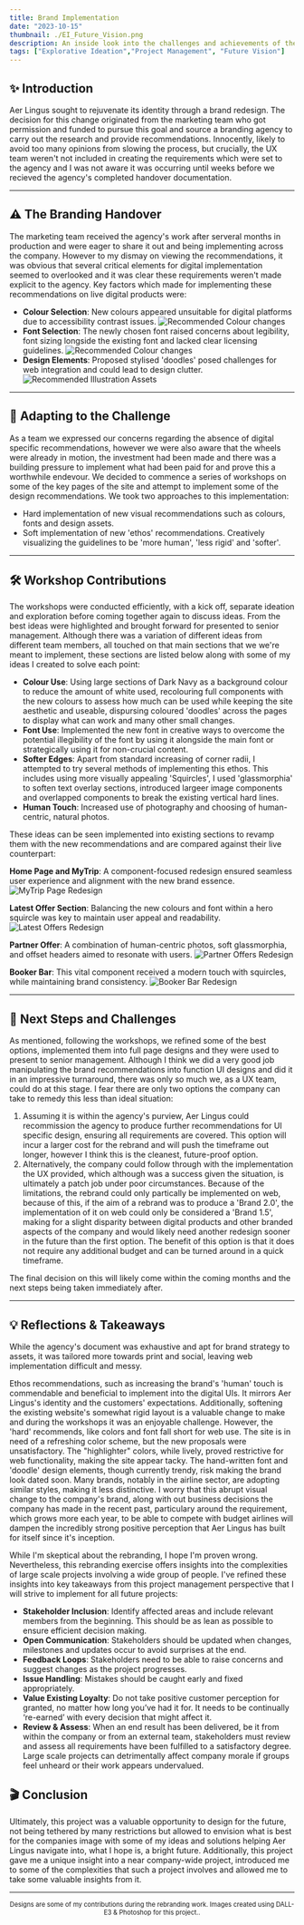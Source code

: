 ```yaml
---
title: Brand Implementation
date: "2023-10-15"
thumbnail: ./EI_Future_Vision.png
description: An inside look into the challenges and achievements of the UX team during the Aer Lingus brand redesign.
tags: ["Explorative Ideation","Project Management", "Future Vision"]
---
```


## ✨ **Introduction**

Aer Lingus sought to rejuvenate its identity through a brand redesign. The decision for this change originated from the marketing team who got permission and funded to pursue this goal and source a branding agency to carry out the research and provide recommendations. Innocently, likely to avoid too many opinions from slowing the process, but crucially, the UX team weren't not included in creating the requirements which were set to the agency and I was not aware it was occurring until weeks before we recieved the agency's completed handover documentation.

<hr />

## ⚠️ **The Branding Handover**

The marketing team received the agency's work after serveral months in production and were eager to share it out and being implementing across the company. However to my dismay on viewing the recommendations, it was obvious that several critical elements for digital implementation seemed to overlooked and it was clear these requirements weren't made explicit to the agency. Key factors which made for implementing these recommendations on live digital products were: 
- **Colour Selection**: New colours appeared unsuitable for digital platforms due to accessibility contrast issues.
![Recommended Colour changes](./brand_colours.png "")
- **Font Selection**: The newly chosen font raised concerns about legibility, font sizing longside the existing font and lacked clear licensing guidelines.
![Recommended Colour changes](./brand_font.png "")
- **Design Elements**: Proposed stylised 'doodles' posed challenges for web integration and could lead to design clutter.
![Recommended Illustration Assets](./brand_lines.png "")

<hr />

## 🚀 **Adapting to the Challenge**

As a team we expressed our concerns regarding the absence of digital specific recommendations, however we were also aware that the wheels were already in motion, the investment had been made and there was a building pressure to implement what had been paid for and prove this a worthwhile endevour. We decided to commence a series of workshops on some of the key pages of the site and attempt to implement some of the design recommendations. We took two approaches to this implementation:
- Hard implementation of new visual recommendations such as colours, fonts and design assets.
- Soft implementation of new 'ethos' recommendations. Creatively visualizing the guidelines to be 'more human', 'less rigid' and 'softer'.

<hr />

## 🛠️ **Workshop Contributions**

The workshops were conducted efficiently, with a kick off, separate ideation and exploration before coming together again to discuss ideas. From the best ideas were highlighted and brought forward for presented to senior management. Although there was a variation of different ideas from different team members, all touched on that main sections that we we're meant to implement, these sections are listed below along with some of my ideas I created to solve each point:

- **Colour Use**: Using large sections of Dark Navy as a background colour to reduce the amount of white used, recolouring full components with the new colours to assess how much can be used while keeping the site aesthetic and useable, dispursing coloured 'doodles' across the pages to display what can work and many other small changes. 
- **Font Use**: Implemented the new font in creative ways to overcome the potential illegibility of the font by using it alongside the main font or strategically using it for non-crucial content.
- **Softer Edges**: Apart from standard increasing of corner radii, I attempted to try several methods of implementing this ethos. This includes using more visually appealing 'Squircles', I used 'glassmorphia' to soften text overlay sections, introduced largeer image components and overlapped components to break the existing vertical hard lines.
- **Human Touch**: Increased use of photography and choosing of human-centric, natural photos.

These ideas can be seen implemented into existing sections to revamp them with the new recommendations and are compared against their live counterpart:

**Home Page and MyTrip**:
A component-focused redesign ensured seamless user experience and alignment with the new brand essence.
![MyTrip Page Redesign](./brand_mytrip.png "")

**Latest Offer Section**:
Balancing the new colours and font within a hero squircle was key to maintain user appeal and readability.
![Latest Offers Redesign](./brand_latest.png "")

**Partner Offer**:
A combination of human-centric photos, soft glassmorphia, and offset headers aimed to resonate with users.
![Partner Offers Redesign](./brand_partners.png "")

**Booker Bar**:
This vital component received a modern touch with squircles, while maintaining brand consistency.
![Booker Bar Redesign](./brand_booker.png "")

<hr />

## 🧭 **Next Steps and Challenges**

As mentioned, following the workshops, we refined some of the best options, implemented them into full page designs and they were used to present to senior management. Although I think we did a very good job manipulating the brand recommendations into function UI designs and did it in an impressive turnaround, there was only so much we, as a UX team, could do at this stage. I fear there are only two options the company can take to remedy this less than ideal situation:

1. Assuming it is within the agency's purview, Aer Lingus could recommission the agency to produce further recommendations for UI specific design, ensuring all requirements are covered. This option will incur a larger cost for the rebrand and will push the timeframe out longer, however I think this is the cleanest, future-proof option.   
2. Alternatively, the company could follow through with the implementation the UX provided, which although was a success given the situation, is ultimately a patch job under poor circumstances. Because of the limitations, the rebrand could only partically be implemented on web, because of this, if the aim of a rebrand was to produce a 'Brand 2.0', the implementation of it on web could only be considered a 'Brand 1.5', making for a slight disparity between digital products and other branded aspects of the company and would likely need another redesign sooner in the future than the first option. The benefit of this option is that it does not require any additional budget and can be turned around in a quick timeframe.

The final decision on this will likely come within the coming months and the next steps being taken immediately after.

<hr />

## 💡 **Reflections & Takeaways**

While the agency's document was exhaustive and apt for brand strategy to assets, it was tailored more towards print and social, leaving web implementation difficult and messy.

Ethos recommendations, such as increasing the brand's 'human' touch is commendable and beneficial to implement into the digital UIs. It mirrors Aer Lingus's identity and the customers' expectations. Additionally, softening the existing website's somewhat rigid layout is a valuable change to make and during the workshops it was an enjoyable challenge. However, the 'hard' recommends, like colors and font fall short for web use. The site is in need of a refreshing color scheme, but the new proposals were unsatisfactory. The "highlighter" colors, while lively, proved restrictive for web functionality, making the site appear tacky. The hand-written font and 'doodle' design elements, though currently trendy, risk making the brand look dated soon. Many brands, notably in the airline sector, are adopting similar styles, making it less distinctive. I worry that this abrupt visual change to the company's brand, along with out business decisions the company has made in the recent past, particulary around the requirement, which grows more each year, to be able to compete with budget airlines will dampen the incredibly strong positive perception that Aer Lingus has built for itself since it's inception.

While I'm skeptical about the rebranding, I hope I'm proven wrong. Nevertheless, this rebranding exercise offers insights into the complexities of large scale projects involving a wide group of people. I've refined these insights into key takeaways from this project management perspective that I will strive to implement for all future projects:

- **Stakeholder Inclusion**:  Identify affected areas and include relevant members from the beginning. This should be as lean as possible to ensure efficient decision making.
- **Open Communication**: Stakeholders should be updated when changes, milestones and updates occur to avoid surprises at the end.
- **Feedback Loops**: Stakeholders need to be able to raise concerns and suggest changes as the project progresses.
- **Issue Handling**: Mistakes should be caught early and fixed appropriately.
- **Value Existing Loyalty**: Do not take positive customer perception for granted, no matter how long you’ve had it for. It needs to be continually ‘re-earned’ with every decision that might affect it.
- **Review & Assess**: When an end result has been delivered, be it from within the company or from an external team, stakeholders must review and assess all requirements have been fulfilled to a satisfactory degree. Large scale projects can detrimentally affect company morale if groups feel unheard or their work appears undervalued.

## 🎬 **Conclusion**

Ultimately, this project was a valuable opportunity to design for the future, not being tethered by many restrictions but allowed to envision what is best for the companies image with some of my ideas and solutions helping Aer Lingus navigate into, what I hope is, a bright future. Additionally, this project gave me a unique insight into a near company-wide project, introduced me to some of the complexities that such a project involves and allowed me to take some valuable insights from it.

<hr />

<div style="text-align: center; font-size: 0.8em;">Designs are some of my contributions during the rebranding work. Images created using DALL-E3 & Photoshop for this project..</div>
